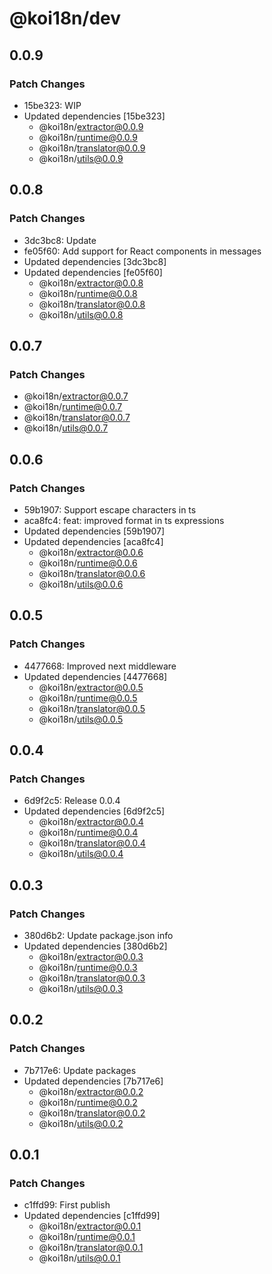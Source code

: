 # @koi18n/dev

## 0.0.9

### Patch Changes

- 15be323: WIP
- Updated dependencies [15be323]
  - @koi18n/extractor@0.0.9
  - @koi18n/runtime@0.0.9
  - @koi18n/translator@0.0.9
  - @koi18n/utils@0.0.9

## 0.0.8

### Patch Changes

- 3dc3bc8: Update
- fe05f60: Add support for React components in messages
- Updated dependencies [3dc3bc8]
- Updated dependencies [fe05f60]
  - @koi18n/extractor@0.0.8
  - @koi18n/runtime@0.0.8
  - @koi18n/translator@0.0.8
  - @koi18n/utils@0.0.8

## 0.0.7

### Patch Changes

- @koi18n/extractor@0.0.7
- @koi18n/runtime@0.0.7
- @koi18n/translator@0.0.7
- @koi18n/utils@0.0.7

## 0.0.6

### Patch Changes

- 59b1907: Support escape characters in ts
- aca8fc4: feat: improved format in ts expressions
- Updated dependencies [59b1907]
- Updated dependencies [aca8fc4]
  - @koi18n/extractor@0.0.6
  - @koi18n/runtime@0.0.6
  - @koi18n/translator@0.0.6
  - @koi18n/utils@0.0.6

## 0.0.5

### Patch Changes

- 4477668: Improved next middleware
- Updated dependencies [4477668]
  - @koi18n/extractor@0.0.5
  - @koi18n/runtime@0.0.5
  - @koi18n/translator@0.0.5
  - @koi18n/utils@0.0.5

## 0.0.4

### Patch Changes

- 6d9f2c5: Release 0.0.4
- Updated dependencies [6d9f2c5]
  - @koi18n/extractor@0.0.4
  - @koi18n/runtime@0.0.4
  - @koi18n/translator@0.0.4
  - @koi18n/utils@0.0.4

## 0.0.3

### Patch Changes

- 380d6b2: Update package.json info
- Updated dependencies [380d6b2]
  - @koi18n/extractor@0.0.3
  - @koi18n/runtime@0.0.3
  - @koi18n/translator@0.0.3
  - @koi18n/utils@0.0.3

## 0.0.2

### Patch Changes

- 7b717e6: Update packages
- Updated dependencies [7b717e6]
  - @koi18n/extractor@0.0.2
  - @koi18n/runtime@0.0.2
  - @koi18n/translator@0.0.2
  - @koi18n/utils@0.0.2

## 0.0.1

### Patch Changes

- c1ffd99: First publish
- Updated dependencies [c1ffd99]
  - @koi18n/extractor@0.0.1
  - @koi18n/runtime@0.0.1
  - @koi18n/translator@0.0.1
  - @koi18n/utils@0.0.1
